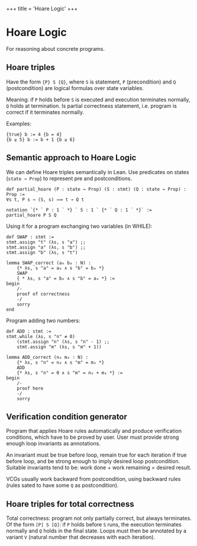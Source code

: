 +++
title = 'Hoare Logic'
+++
# Hoare Logic
For reasoning about concrete programs.

## Hoare triples
Have the form `{P} S {Q}`, where `S` is statement, `P` (precondition) and `Q` (postcondition) are logical formulas over state variables.

Meaning: if `P` holds before `S` is executed and execution terminates normally, `Q` holds at termination.
Is partial correctness statement, i.e. program is correct if it terminates normally.

Examples:

```
{true} b := 4 {b = 4}
{b ≥ 5} b := b + 1 {b ≥ 6}
```

## Semantic approach to Hoare Logic
We can define Hoare triples semantically in Lean.
Use predicates on states (`state → Prop`) to represent pre and postconditions.

```lean
def partial_hoare (P : state → Prop) (S : stmt) (Q : state → Prop) : Prop :=
∀s t, P s → (S, s) ⟹ t → Q t

notation `{* ` P : 1 ` *} ` S : 1 ` {* ` Q : 1 ` *}` :=
partial_hoare P S Q
```

Using it for a program exchanging two variables (in WHILE):

```lean
def SWAP : stmt :=
stmt.assign "t" (λs, s "a") ;;
stmt.assign "a" (λs, s "b") ;;
stmt.assign "b" (λs, s "t")

lemma SWAP_correct (a₀ b₀ : Ν) :
    {* λs, s "a" = a₀ ∧ s "b" = b₀ *}
    SWAP
    { * λs, s "a" = b₀ ∧ s "b" = a₀ *} :=
begin
    /-
    proof of correctness
    -/
    sorry
end
```

Program adding two numbers:

```lean
def ADD : stmt :=
stmt.while (λs, s "n" ≠ 0)
    (stmt.assign "n" (λs, s "n" - 1) ;;
    stmt.assign "m" (λs, s "m" + 1))

lemma ADD_correct (n₀ m₀ : Ν) :
    {* λs, s "n" = n₀ ∧ s "m" = m₀ *}
    ADD
    {* λs, s "n" = 0 ∧ s "m" = n₀ + m₀ *} :=
begin
    /-
    proof here
    -/
    sorry
```

## Verification condition generator
Program that applies Hoare rules automatically and produce verification conditions, which have to be proved by user.
User must provide strong enough loop invariants as annotations.

An invariant must be true before loop, remain true for each iteration if true before loop, and be strong enough to imply desired loop postcondition.
Suitable invariants tend to be: work done + work remaining = desired result.

VCGs usually work backward from postcondition, using backward rules (rules sated to have some `Q` as postcondition).

## Hoare triples for total correctness
Total correctness: program not only partially correct, but always terminates.
Of the form `[P] S [Q]`: if `P` holds before `S` runs, the execution terminates normally and `Q` holds in the final state.
Loops must then be annotated by a variant `V` (natural number that decreases with each iteration).

